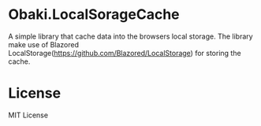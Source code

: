 # Obaki.LocalSorageCache
A simple library that cache data into the browsers local storage. The library make use of  Blazored LocalStorage(https://github.com/Blazored/LocalStorage) for storing the cache.
# License
MIT License
